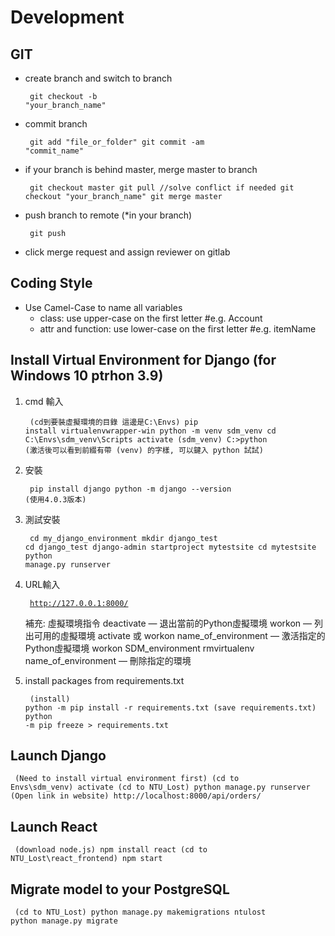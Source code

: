 # Development

## GIT
- create branch and switch to branch
<code><pre>
git checkout -b "your_branch_name"
</pre></code>

- commit branch
<code><pre>
git add "file_or_folder"
git commit -am "commit_name"
</code></pre>

- if your branch is behind master, merge master to branch
<code><pre>
git checkout master
git pull    //solve conflict if needed
git checkout "your_branch_name"
git merge master
</code></pre>

- push branch to remote (*in your branch)
<code><pre>
git push
</code></pre>
- click merge request and assign reviewer on gitlab

## Coding Style
- Use Camel-Case to name all variables
  - class: use upper-case on the first letter  #e.g. Account
  - attr and function: use lower-case on the first letter  #e.g. itemName

## Install Virtual Environment for Django (for Windows 10 ptrhon 3.9)
1. cmd 輸入
<code><pre>
(cd到要裝虛擬環境的目錄 這邊是C:\Envs)
pip install virtualenvwrapper-win
python -m venv sdm_venv
cd C:\Envs\sdm_venv\Scripts
activate
(sdm_venv) C:\>python (激活後可以看到前綴有帶 (venv) 的字樣, 可以鍵入 python 試試)
</code></pre>

2. 安裝
<code><pre>
pip install django
python -m django --version
(使用4.0.3版本)
</code></pre>

3. 測試安裝
<code><pre>
cd my_django_environment
mkdir django_test
cd django_test
django-admin startproject mytestsite
cd mytestsite
python manage.py runserver
</code></pre>

4. URL輸入
<code><pre>
http://127.0.0.1:8000/
</code></pre>
補充: 虛擬環境指令
deactivate — 退出當前的Python虛擬環境
workon — 列出可用的虛擬環境
activate 或 workon name_of_environment — 激活指定的Python虛擬環境
workon SDM_environment
rmvirtualenv name_of_environment — 刪除指定的環境

5. install packages from requirements.txt
<code><pre>
(install)
python -m pip install -r requirements.txt
(save requirements.txt)
python -m pip freeze > requirements.txt
</code></pre>

## Launch Django
<code><pre>
(Need to install virtual environment first)
(cd to Envs\sdm_venv)
activate
(cd to NTU_Lost)
python manage.py runserver
(Open link in website)
http://localhost:8000/api/orders/
</code></pre>

## Launch React
<code><pre>
(download node.js)
npm install react
(cd to NTU_Lost\react_frontend)
npm start
</code></pre>

## Migrate model to your PostgreSQL
<code><pre>
(cd to NTU_Lost)
python manage.py makemigrations ntulost
python manage.py migrate
</code></pre>